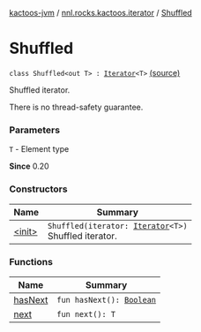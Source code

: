 [kactoos-jvm](../../index.md) / [nnl.rocks.kactoos.iterator](../index.md) / [Shuffled](.)

# Shuffled

`class Shuffled<out T> : `[`Iterator`](https://kotlinlang.org/api/latest/jvm/stdlib/kotlin.collections/-iterator/index.html)`<T>` [(source)](https://github.com/neonailol/kactoos/blob/master/kactoos-jvm/src/main/kotlin/nnl/rocks/kactoos/iterator/Shuffled.kt#L19)

Shuffled iterator.

There is no thread-safety guarantee.

### Parameters

`T` - Element type

**Since**
0.20

### Constructors

| Name | Summary |
|---|---|
| [&lt;init&gt;](-init-.md) | `Shuffled(iterator: `[`Iterator`](https://kotlinlang.org/api/latest/jvm/stdlib/kotlin.collections/-iterator/index.html)`<T>)`<br>Shuffled iterator. |

### Functions

| Name | Summary |
|---|---|
| [hasNext](has-next.md) | `fun hasNext(): `[`Boolean`](https://kotlinlang.org/api/latest/jvm/stdlib/kotlin/-boolean/index.html) |
| [next](next.md) | `fun next(): T` |
